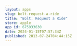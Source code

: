 ```yaml
---
layout: apps
slug: bolt-request-a-ride
title: "Bolt: Request a Ride"
store: apple
app_id: 675033630
date: 2024-01-15T07:57:34Z
published: 2013-07-24T04:44:15Z
---
```

